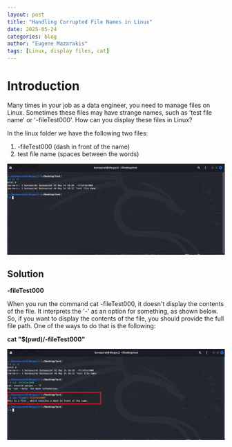 ```yaml
---
layout: post
title: "Handling Corrupted File Names in Linux"
date: 2025-05-24
categories: blog
author: "Eugene Mazarakis"
tags: [Linux, display files, cat]
---
```



# Introduction
Many times in your job as a data engineer, you need to manage files on Linux. Sometimes these files may have strange names, such as 'test file name' or '-fileTest000'. 
How can you display these files in Linux?

In the linux folder we have the following two files:
1. -fileTest000 (dash in front of the name)
2. test file name (spaces between the words)

![Photo 0](/assets/Img/BlogImages/010.BlogPost_24_05_2025/Working_Directory.PNG)   


## Solution

**-fileTest000** 

When you run the command cat -fileTest000, it doesn't display the contents of the file. It interprets the '-' as an option for something, as shown below.
So, if you want to display the contents of the file, you should provide the full file path. One of the ways to do that is the following:

**cat "$(pwd)/-fileTest000"**

![Photo 1](/assets/Img/BlogImages/010.BlogPost_24_05_2025/cat_print_file.PNG)
